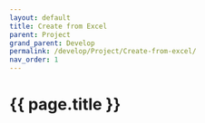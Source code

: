 ```yaml
---
layout: default
title: Create from Excel
parent: Project
grand_parent: Develop
permalink: /develop/Project/Create-from-excel/
nav_order: 1
---
```


# {{ page.title }}

